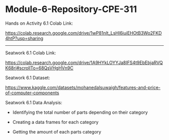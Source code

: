 # Module-6-Repository-CPE-311

Hands on Activity 6.1 Colab Link:

https://colab.research.google.com/drive/1wP81nlt_LsHl6iuiEHOtB3Wo2FKD4htP?usp=sharing

---

Seatwork 6.1 Colab Link:

https://colab.research.google.com/drive/1A9HYkLOYYJa8IFS4t9EbEbjaRVQK68rj#scrollTo=68QsVHgHVn9C

Seatwork 6.1 Dataset:

https://www.kaggle.com/datasets/mohanedalsuwaigh/features-and-price-of-computer-components

Seatwork 6.1 Data Analysis:

* Identifying the total number of parts depending on their category

* Creating a data frames for each category

* Getting the amount of each parts category
